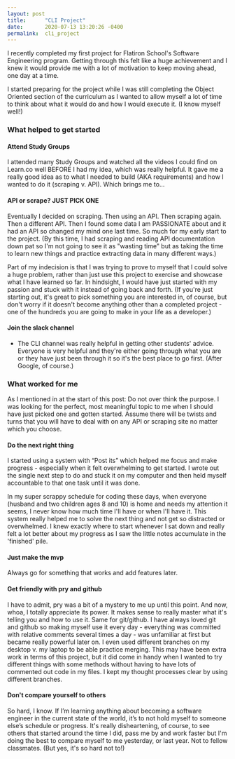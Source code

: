 ```yaml
---
layout: post
title:      "CLI Project"
date:       2020-07-13 13:20:26 -0400
permalink:  cli_project
---
```


I recently completed my first project for Flatiron School's Software Engineering program.  Getting through this felt like a huge achievement and I knew it would provide me with a lot of motivation to keep moving ahead, one day at a time. 

I started preparing for the project while I was still completing the Object Oriented section of the curriculum as I wanted to allow myself a lot of time to think about what it would do and how I would execute it. (I know myself well!)

### What helped to get started

#### Attend Study Groups

I attended many Study Groups and watched all the videos I could find on Learn.co well BEFORE I had my idea, which was really helpful.  It gave me a really good idea as to what I needed to build (AKA requirements) and how I wanted to do it (scraping v. API).  Which brings me to...

#### API or scrape? JUST PICK ONE 

Eventually I decided on scraping. Then using an API. Then scraping again. Then a different API. Then I found some data I am PASSIONATE about and it had an API so changed my mind one last time.  So much for my early start to the project. (By this time, I had scraping and reading API documentation down pat so I'm not going to see it as "wasting time" but as taking the time to learn new things and practice extracting data in many different ways.)

Part of my indecision is that I was trying to prove to myself that I could solve a huge problem, rather than just use this project to exercise and showcase what I have learned so far. In hindsight, I would have just started with my passion and stuck with it instead of going back and forth. (If you're just starting out, it's great to pick something you are interested in, of course, but don't worry if it doesn't become anything other than a completed project - one of the hundreds you are going to make in your life as a developer.)

#### Join the slack channel

- The CLI channel was really helpful in getting other students' advice. Everyone is very helpful and they're either going through what you are or they have just been through it so it's the best place to go first. (After Google, of course.)

### What worked for me

As I mentioned in at the start of this post: Do not over think the purpose. I was looking for the perfect, most meaningful topic to me when I should have just picked one and gotten started. Assume there will be twists and turns that you will have to deal with on any API or scraping site no matter which you choose.

#### Do the next right thing

I started using a system with “Post its” which helped me focus and make progress  - especially when it felt overwhelming to get started. I wrote out the single next step to do and stuck it on my computer and then held myself accountable to that one task until it was done. 

In my super scrappy schedule for coding these days, when everyone (husband and two children ages 8 and 10) is home and needs my attention it seems, I never know how much time I'll have or when I'll have it.  This system really helped me to solve the next thing and not get so distracted or overwhelmed. I knew exactly where to start whenever I sat down and really felt a lot better about my progress as I saw the little notes accumulate in the 'finished' pile. 

#### Just make the mvp

Always go for something that works and add features later.  

#### Get friendly with pry and github

I have to admit, pry was a bit of a mystery to me up until this point. And now, whoa, I totally appreciate its power. It makes sense to really master what it's telling you and how to use it. Same for git/github. I have always loved git and github so making myself use it every day - everything was committed with relative comments several times a day - was unfamiliar at first but became really powerful later on. I even used different branches on my desktop v. my laptop to be able practice merging. This may have been extra work in terms of this project, but it did come in handy when I wanted to try different things with some methods without having to have lots of commented out code in my files. I kept my thought processes clear by using different branches. 

#### Don't compare yourself to others

So hard, I know. If I’m learning anything about becoming a software engineer in the current state of the world, it’s to not hold myself to someone else’s schedule or progress. It's really disheartening, of course, to see others that started around the time I did, pass me by and work faster but I'm doing the best to compare myself to me yesterday, or last year.  Not to fellow classmates. (But yes, it's so hard not to!)
